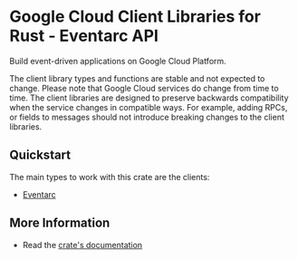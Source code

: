 # Google Cloud Client Libraries for Rust - Eventarc API

<!-- Code generated by sidekick. DO NOT EDIT. -->


Build event-driven applications on Google Cloud Platform.

The client library types and functions are stable and not expected to change.
Please note that Google Cloud services do change from time to time. The client
libraries are designed to preserve backwards compatibility when the service
changes in compatible ways. For example, adding RPCs, or fields to messages
should not introduce breaking changes to the client libraries.

## Quickstart

The main types to work with this crate are the clients:

- [Eventarc]

## More Information

- Read the [crate's documentation](https://docs.rs/google-cloud-eventarc-v1/latest/google-cloud-eventarc-v1)

[Eventarc]: https://docs.rs/google-cloud-eventarc-v1/latest/google_cloud_eventarc_v1/client/struct.Eventarc.html
